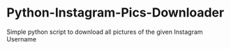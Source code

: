 # Python-Instagram-Pics-Downloader
Simple python script to download all pictures of the given Instagram Username
